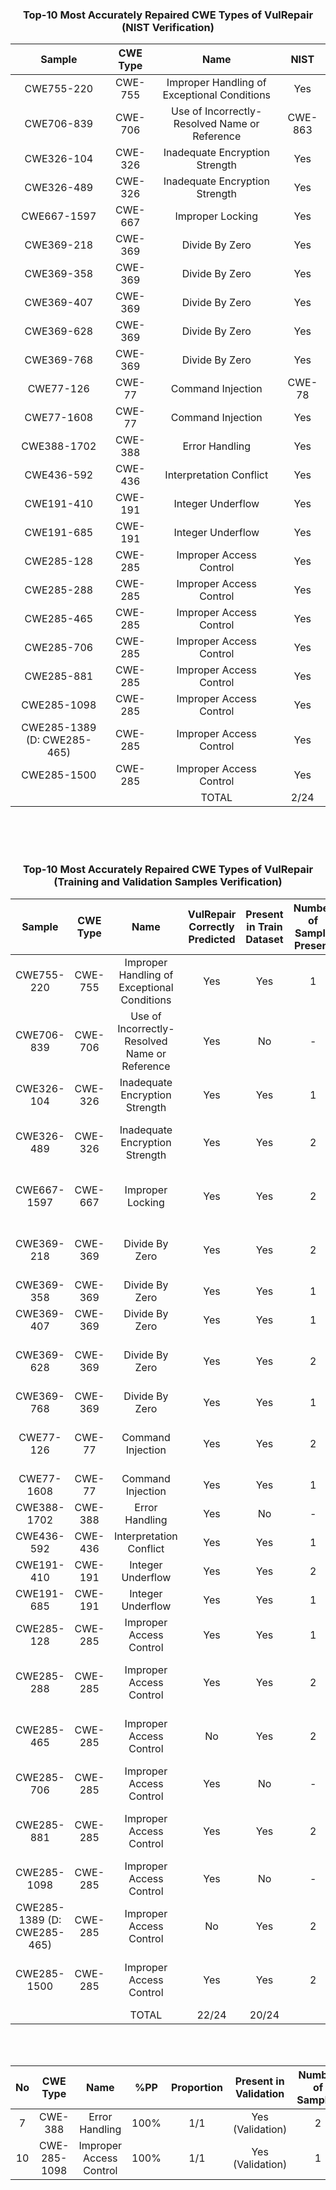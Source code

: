 
<h3>
    <b>
        <div align="center">
            Top-10 Most Accurately Repaired CWE Types of VulRepair (NIST Verification)
        </div>
    </b>
</h3>

<div align="center">
  
|    Sample        | CWE Type |                      Name                         |    NIST       |
|:----------------:|:--------:|:-------------------------------------------------:|:-------------:|
|    CWE755-220    |  CWE-755 |    Improper Handling of Exceptional Conditions    |    Yes        | 
|    CWE706-839    |  CWE-706 |    Use of Incorrectly-Resolved Name or Reference  |    CWE-863    |  
|    CWE326-104    |  CWE-326 |    Inadequate Encryption Strength                 |    Yes        |
|    CWE326-489    |  CWE-326 |    Inadequate Encryption Strength                 |    Yes        |  
|    CWE667-1597   |  CWE-667 |    Improper Locking                               |    Yes        |   
|    CWE369-218    |  CWE-369 |    Divide By Zero                                 |    Yes        |
|    CWE369-358    |  CWE-369 |    Divide By Zero                                 |    Yes        |
|    CWE369-407    |  CWE-369 |    Divide By Zero                                 |    Yes        |
|    CWE369-628    |  CWE-369 |    Divide By Zero                                 |    Yes        |
|    CWE369-768    |  CWE-369 |    Divide By Zero                                 |    Yes        |
|    CWE77-126     |  CWE-77  |    Command Injection                              |    CWE-78     |
|    CWE77-1608    |  CWE-77  |    Command Injection                              |    Yes        |
|    CWE388-1702   |  CWE-388 |    Error Handling                                 |    Yes        |
|    CWE436-592    |  CWE-436 |    Interpretation Conflict                        |    Yes        |
|    CWE191-410    |  CWE-191 |    Integer Underflow                              |    Yes        |
|    CWE191-685    |  CWE-191 |    Integer Underflow                              |    Yes        |
|    CWE285-128    |  CWE-285 |    Improper Access Control                        |    Yes        |
|    CWE285-288    |  CWE-285 |    Improper Access Control                        |    Yes        |
|    CWE285-465    |  CWE-285 |    Improper Access Control                        |    Yes        |
|    CWE285-706    |  CWE-285 |    Improper Access Control                        |    Yes        |
|    CWE285-881    |  CWE-285 |    Improper Access Control                        |    Yes        |
|    CWE285-1098   |  CWE-285 |    Improper Access Control                        |    Yes        |
| CWE285-1389 (D: CWE285-465) |  CWE-285 |    Improper Access Control             |    Yes        |
|    CWE285-1500   |  CWE-285 |    Improper Access Control                        |    Yes        |
|                  |          |    TOTAL                                          |    2/24       |

</div> 

<br>
<br>
<br>

<h3>
    <b>
        <div align="center">
            Top-10 Most Accurately Repaired CWE Types of VulRepair (Training and Validation Samples Verification)
        </div>
    </b>
</h3>

<div align="center">
  
|    Sample        | CWE Type |        Name        |    VulRepair Correctly Predicted       | Present in Train Dataset| Number of Sample Present | CWE Type of Sample |
|:----------------:|:--------:|:------------------:|:--------------------------------------:|:-----------------------:|:-------------------------:|:--------------------|
|    CWE755-220    |  CWE-755 |    Improper Handling of Exceptional Conditions    |    Yes        |    Yes        |    1    |  CWE-755 |
|    CWE706-839    |  CWE-706 |    Use of Incorrectly-Resolved Name or Reference  |    Yes        |    No         |    -    |    -     |
|    CWE326-104    |  CWE-326 |    Inadequate Encryption Strength                 |    Yes        |    Yes        |    1    |  CWE-200 |
|    CWE326-489    |  CWE-326 |    Inadequate Encryption Strength                 |    Yes        |    Yes        |    2    |  CWE-326, CWE-310 |  
|    CWE667-1597   |  CWE-667 |    Improper Locking                               |    Yes        |    Yes        |    2    |  CWE-362, CWE-667 |   
|    CWE369-218    |  CWE-369 |    Divide By Zero                                 |    Yes        |    Yes        |    2    |  CWE-369, CWE-369 | 
|    CWE369-358    |  CWE-369 |    Divide By Zero                                 |    Yes        |    Yes        |    1    |  CWE-369 | 
|    CWE369-407    |  CWE-369 |    Divide By Zero                                 |    Yes        |    Yes        |    1    |  CWE-369 | 
|    CWE369-628    |  CWE-369 |    Divide By Zero                                 |    Yes        |    Yes        |    2    |  CWE-369, CWE-369 | 
|    CWE369-768    |  CWE-369 |    Divide By Zero                                 |    Yes        |    Yes        |    1    |  CWE-369 | 
|    CWE77-126     |  CWE-77  |    Command Injection                              |    Yes        |    Yes        |    2    |  CWE-78, CWE-77 |
|    CWE77-1608    |  CWE-77  |    Command Injection                              |    Yes        |    Yes        |    1    |  CWE-77 | 
|    CWE388-1702   |  CWE-388 |    Error Handling                                 |    Yes        |    No         |    -    |    -     | 
|    CWE436-592    |  CWE-436 |    Interpretation Conflict                        |    Yes        |    Yes        |    1    |  CWE-436 | 
|    CWE191-410    |  CWE-191 |    Integer Underflow                              |    Yes        |    Yes        |    2    |  CWE-191 | 
|    CWE191-685    |  CWE-191 |    Integer Underflow                              |    Yes        |    Yes        |    1    |  CWE-191 |
|    CWE285-128    |  CWE-285 |    Improper Access Control                        |    Yes        |    Yes        |    1    |  CWE-285 |
|    CWE285-288    |  CWE-285 |    Improper Access Control                        |    Yes        |    Yes        |    2    |  CWE-285,   CWE-285 |
|    CWE285-465    |  CWE-285 |    Improper Access Control                        |    No         |    Yes        |    2    |  CWE-285,   CWE-285 |
|    CWE285-706    |  CWE-285 |    Improper Access Control                        |    Yes        |    No         |    -    |    -     |
|    CWE285-881    |  CWE-285 |    Improper Access Control                        |    Yes        |    Yes        |    2    |  CWE-285,   CWE-285 |
|    CWE285-1098   |  CWE-285 |    Improper Access Control                        |    Yes        |    No         |    -    |    -     |
| CWE285-1389 (D: CWE285-465) |  CWE-285 |    Improper Access Control             |    No         |    Yes        |    2    |  CWE-285,   CWE-285 |
|    CWE285-1500   |  CWE-285 |    Improper Access Control                        |    Yes        |    Yes        |    2    |  CWE-285,   CWE-285 |
|                  |          |    TOTAL                                          |    22/24      |    20/24      |         |

</div> 

<br>
<br>

<div align="center">
  
| No   | CWE Type |                      Name                           |  %PP | Proportion | Present in Validation  |  Number of Samples| CWEtype |
|:----:|:--------:|:---------------------------------------------------:|:----:|:----------:|:-----------------:|:--------:|:----------------:|
|   7  |  CWE-388 |                 Error Handling                      | 100% |     1/1    | Yes (Validation)   | 2   | CWE-388   |
|  10  | CWE-285-1098 |            Improper Access Control              | 100% |     1/1    | Yes (Validation)   | 1   | CWE-285 |

</div>


